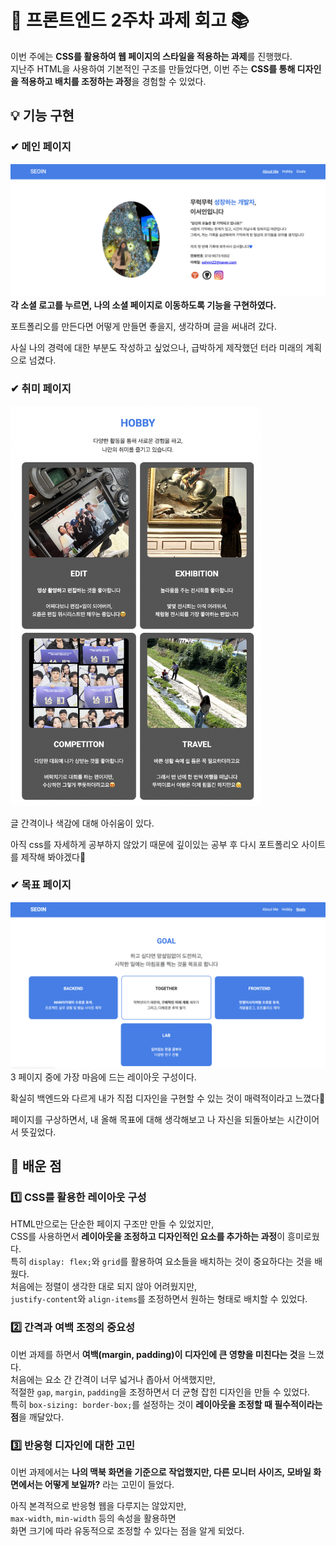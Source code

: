 # **🦁 프론트엔드 2주차 과제 회고 📚**  

이번 주에는 **CSS를 활용하여 웹 페이지의 스타일을 적용하는 과제**를 진행했다.  
지난주 HTML을 사용하여 기본적인 구조를 만들었다면, 이번 주는 **CSS를 통해 디자인을 적용하고 배치를 조정하는 과정**을 경험할 수 있었다.  


## 💡 기능 구현
### ✔︎ 메인 페이지
<img src="./image/img1.png" alt="image1"></img><br/>
**각 소셜 로고를 누르면, 나의 소셜 페이지로 이동하도록 기능을 구현하였다.**

포트폴리오를 만든다면 어떻게 만들면 좋을지, 생각하며 글을 써내려 갔다.

사실 나의 경력에 대한 부분도 작성하고 싶었으나, 급박하게 제작했던 터라 미래의 계획으로 넘겼다.

### ✔︎ 취미 페이지
<img src="./image/img2.png" width="400px" title="px(픽셀) 크기 설정" alt="image1"></img><br/>

글 간격이나 색감에 대해 아쉬움이 있다. 

아직 css를 자세하게 공부하지 않았기 때문에 깊이있는 공부 후 다시 포트폴리오 사이트를 제작해 봐야겠다🤔

### ✔︎ 목표 페이지
<img src="./image/img3.png" alt="image1"></img><br/>
3 페이지 중에 가장 마음에 드는 레이아웃 구성이다.

확실히 백엔드와 다르게 내가 직접 디자인을 구현할 수 있는 것이 매력적이라고 느꼈다🤩

페이지를 구상하면서, 내 올해 목표에 대해 생각해보고 나 자신을 되돌아보는 시간이어서 뜻깊었다.


## **📌 배운 점**  
### 1️⃣ **CSS를 활용한 레이아웃 구성**  
HTML만으로는 단순한 페이지 구조만 만들 수 있었지만,  
CSS를 사용하면서 **레이아웃을 조정하고 디자인적인 요소를 추가하는 과정**이 흥미로웠다.  
특히 `display: flex;`와 `grid`를 활용하여 요소들을 배치하는 것이 중요하다는 것을 배웠다.  
처음에는 정렬이 생각한 대로 되지 않아 어려웠지만,  
`justify-content`와 `align-items`를 조정하면서 원하는 형태로 배치할 수 있었다.  

### 2️⃣ **간격과 여백 조정의 중요성**  
이번 과제를 하면서 **여백(margin, padding)이 디자인에 큰 영향을 미친다는 것**을 느꼈다.  
처음에는 요소 간 간격이 너무 넓거나 좁아서 어색했지만,  
적절한 `gap`, `margin`, `padding`을 조정하면서 더 균형 잡힌 디자인을 만들 수 있었다.  
특히 `box-sizing: border-box;`를 설정하는 것이 **레이아웃을 조정할 때 필수적이라는 점**을 깨달았다.  

### 3️⃣ **반응형 디자인에 대한 고민**  
이번 과제에서는 **나의 맥북 화면을 기준으로 작업했지만, 다른 모니터 사이즈, 모바일 화면에서는 어떻게 보일까?** 라는 고민이 들었다. 

아직 본격적으로 반응형 웹을 다루지는 않았지만,  
`max-width`, `min-width` 등의 속성을 활용하면  
화면 크기에 따라 유동적으로 조정할 수 있다는 점을 알게 되었다.  